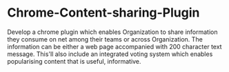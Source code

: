 Chrome-Content-sharing-Plugin
=============================

​​​​Develop a chrome plugin which enables Organization to share information they consume on net among their teams or across Organization. The information can be either a web page accompanied with 200 character text message.  This'll also include an integrated voting system which enables popularising content that is useful, informative.
